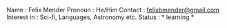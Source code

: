 Name : Felix Mender
Pronoun : He/Him
Contact : felixbmender@gmail.com
Interest in : Sci-fi, Languages, Astronomy etc.
Status : * learning *
